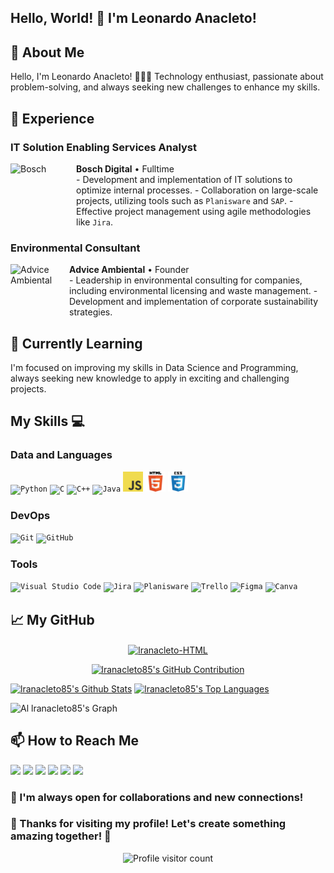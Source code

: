 <h2>Hello, World! 👋 I'm Leonardo Anacleto!</h2>

<h2>🚀 About Me</h2>
<div>
  Hello, I'm Leonardo Anacleto! 
  👨‍💻🌟 Technology enthusiast, passionate about problem-solving, and always seeking new challenges to enhance my skills.
</div>

<h2>💼 Experience</h2>

### IT Solution Enabling Services Analyst
[<img align="left" height="105px" width="105px" alt="Bosch" src="https://avatars.githubusercontent.com/u/9215699?s=200&v=4"/>](https://www.bosch.com.br)
**Bosch Digital** • Fulltime \
    - Development and implementation of IT solutions to optimize internal processes.
    - Collaboration on large-scale projects, utilizing tools such as `Planisware` and `SAP`.
    - Effective project management using agile methodologies like `Jira`.

### Environmental Consultant
[<img align="left" height="94px" width="94px" alt="Advice Ambiental" src="https://adviceambiental.com.br/wp-content/uploads/2023/03/ADVInsta-amb-sf.png"/>](https://adviceambiental.com.br/)
**Advice Ambiental** • Founder \
    - Leadership in environmental consulting for companies, including environmental licensing and waste management.
    - Development and implementation of corporate sustainability strategies.

<h2>🌱 Currently Learning</h2>
I'm focused on improving my skills in Data Science and Programming, always seeking new knowledge to apply in exciting and challenging projects.

## My Skills 💻
### Data and Languages
<code><img height="32" src="https://cdn.jsdelivr.net/gh/devicons/devicon@latest/icons/python/python-original.svg" alt="Python"/></code>
<code><img height="32" src="https://cdn.jsdelivr.net/gh/devicons/devicon@latest/icons/c/c-original.svg" alt="C"/></code>
<code><img height="32" src= "https://cdn.jsdelivr.net/gh/devicons/devicon@latest/icons/cplusplus/cplusplus-original.svg" alt="C++"/></code>
<code><img height="32" src="https://cdn.jsdelivr.net/gh/devicons/devicon@latest/icons/java/java-original-wordmark.svg" alt="Java"/></code>
<code><img height="32" src="https://raw.githubusercontent.com/github/explore/80688e429a7d4ef2fca1e82350fe8e3517d3494d/topics/javascript/javascript.png" alt="JavaScript"/></code>
<code><img height="32" src="https://raw.githubusercontent.com/github/explore/80688e429a7d4ef2fca1e82350fe8e3517d3494d/topics/html/html.png" alt="HTML5"/></code>
<code><img height="32" src="https://raw.githubusercontent.com/github/explore/80688e429a7d4ef2fca1e82350fe8e3517d3494d/topics/css/css.png" alt="CSS"/></code>

### DevOps
<code><img height="32" src="https://cdn.jsdelivr.net/gh/devicons/devicon@latest/icons/git/git-original-wordmark.svg" alt="Git"/></code>
<code><img height="32" src="https://cdn.jsdelivr.net/gh/devicons/devicon@latest/icons/github/github-original-wordmark.svg" alt="GitHub"/></code>

### Tools
<code><img height="32" src="https://cdn.jsdelivr.net/gh/devicons/devicon@latest/icons/vscode/vscode-original.svg" alt="Visual Studio Code"/></code>
<code><img height="32" src="https://cdn.jsdelivr.net/gh/devicons/devicon@latest/icons/jira/jira-original-wordmark.svg" alt="Jira"/></code>
<code><img height="32" src="https://yt3.googleusercontent.com/GbTbtnfXAlg7-JKDYFYmk_yI4euVPPTCMUA9hZ0jxoAhW9bTYFuoIXYCI8c2FWF3TGmS2O3w9w=s900-c-k-c0x00ffffff-no-rj" alt="Planisware"/></code>
<code><img height="32" src="https://cdn.jsdelivr.net/gh/devicons/devicon@latest/icons/trello/trello-original.svg" alt="Trello"/></code>
<code><img height="32" src="https://cdn.jsdelivr.net/gh/devicons/devicon@latest/icons/figma/figma-original.svg" alt="Figma"/></code>
<code><img height="32" src="https://cdn.jsdelivr.net/gh/devicons/devicon@latest/icons/canva/canva-original.svg" alt="Canva"/></code>

<h2>📈 My GitHub</h2>
<p align="center">
  <a href="https://github.com/lranacleto85">
    <img align="center" alt="lranacleto-HTML" height="100" width="150" src= https://media.giphy.com/media/vEzWzSqe5e2Lzqskfi/giphy.gif alt="lranacleto85 GitHub streak"/>
  </a>
</p>

<p align="center">
  <a href="https://github.com/lranacleto85">
    <img src="https://github-profile-summary-cards.vercel.app/api/cards/profile-details?username=lranacleto85&theme=dracula" alt="lranacleto85's GitHub Contribution"/>
  </a>
</p>

<a> 
    <a href="https://github.com/lranacleto85"><img alt="lranacleto85's Github Stats" src="https://denvercoder1-github-readme-stats.vercel.app/api?username=lranacleto85&show_icons=true&count_private=true&theme=react&border_color=34bdeb&bg_color=0D1117&title_color=F85D7F&icon_color=F8D866" height="192px" width="49.5%"/></a>
  <a href="https://github.com/lranacleto85"><img alt="lranacleto85's Top Languages" src="https://denvercoder1-github-readme-stats.vercel.app/api/top-langs/?username=lranacleto85&langs_count=8&layout=compact&theme=react&border_color=34bdeb&bg_color=0D1117&title_color=F85D7F&icon_color=F8D866" height="192px" width="49.5%"/></a>
  <br/>
</a>

![Al lranacleto85's Graph](https://github-readme-activity-graph.vercel.app/graph?username=lranacleto85&custom_title=Leonardo%20Anacleto's%20GitHub%20Activity%20Graph&bg_color=0D1117&color=34bdeb&line=34bdeb&point=34bdeb&area_color=FFFFFF&title_color=FFFFFF&area=true)

<h2>📫 How to Reach Me</h2>
<div> 
  <a href="https://www.linkedin.com/in/lranacleto" target="_blank"><img src="https://img.shields.io/badge/-LinkedIn-%230077B5?style=for-the-badge&logo=linkedin&logoColor=white" target="_blank"></a> 
  <a href="mailto:lranacleto@gmail.com"><img src="https://img.shields.io/badge/-Gmail-%23333?style=for-the-badge&logo=gmail&logoColor=white" target="_blank"></a>
  <a href="https://www.youtube.com/channel/UCCzYykCUkSb0qxUDsiZWGoA" target="_blank"><img src="https://img.shields.io/badge/YouTube-FF0000?style=for-the-badge&logo=youtube&logoColor=white" target="_blank"></a>
  <a href="https://instagram.com/leoramosanacleto" target="_blank"><img src="https://img.shields.io/badge/-Instagram-%23E4405F?style=for-the-badge&logo=instagram&logoColor=white" target="_blank"></a>
 	<a href="https://www.twitch.tv/leoanacleto85" target="_blank"><img src="https://img.shields.io/badge/Twitch-9146FF?style=for-the-badge&logo=twitch&logoColor=white" target="_blank"></a>
  <a href="https://discord.gg/leoanacleto85" target="_blank"><img src="https://img.shields.io/badge/Discord-7289DA?style=for-the-badge&logo=discord&logoColor=white" target="_blank"></a> 
</div>
<div>
  <h3>🤝 I'm always open for collaborations and new connections!</h3>
</div>

<h3>🙏 Thanks for visiting my profile! Let's create something amazing together! 🚀</h3>

<p align="center">
  <img
    src="https://profile-counter.glitch.me/lranacleto85/count.svg"
    alt="Profile visitor count"
  />
</p>
